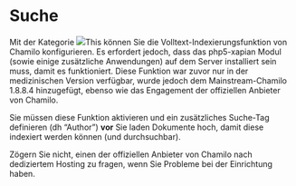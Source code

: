 
# Suche

Mit der Kategorie ![](../../../.gitbook/assets/graficos16%20%285%29.png)This können Sie die Volltext-Indexierungsfunktion von Chamilo konfigurieren. Es erfordert jedoch, dass das php5-xapian Modul \(sowie einige zusätzliche Anwendungen\) auf dem Server installiert sein muss, damit es funktioniert. Diese Funktion war zuvor nur in der medizinischen Version verfügbar, wurde jedoch dem Mainstream-Chamilo 1.8.8.4 hinzugefügt, ebenso wie das Engagement der offiziellen Anbieter von Chamilo.

Sie müssen diese Funktion aktivieren und ein zusätzliches Suche-Tag definieren \(dh “Author”\) **vor** Sie laden Dokumente hoch, damit diese indexiert werden können \(und durchsuchbar\).

Zögern Sie nicht, einen der offiziellen Anbieter von Chamilo nach dediziertem Hosting zu fragen, wenn Sie Probleme bei der Einrichtung haben.